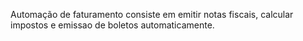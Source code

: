 Automação de faturamento
consiste em emitir notas fiscais, calcular impostos e emissao de boletos automaticamente.  
